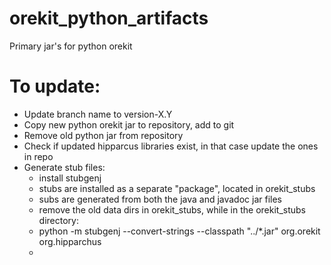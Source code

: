 # orekit_python_artifacts
Primary jar's for python orekit


# To update:
- Update branch name to version-X.Y
- Copy new python orekit jar to repository, add to git
- Remove old python jar from repository
- Check if updated hipparcus libraries exist, in that case update the ones in repo
- Generate stub files:
  - install stubgenj
  - stubs are installed as a separate "package", located in orekit_stubs
  - subs are generated from both the java and javadoc jar files
  - remove the old data dirs in orekit_stubs, while in the orekit_stubs directory:
  - python -m stubgenj --convert-strings --classpath "../*.jar" org.orekit  org.hipparchus
  - 
